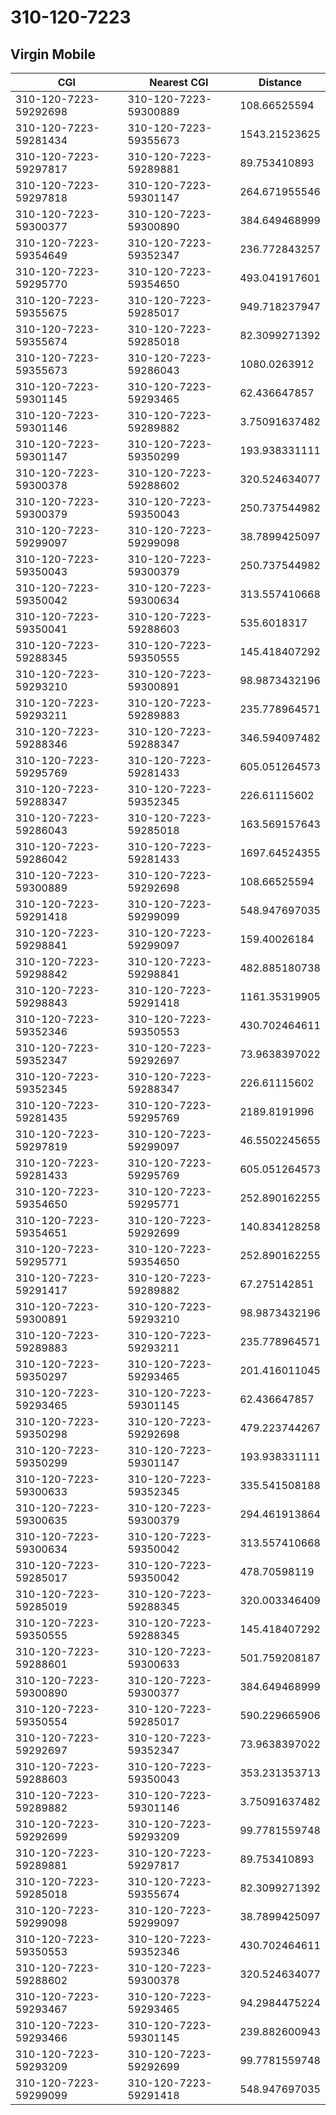 # 310-120-7223
## Virgin Mobile


| CGI | Nearest CGI | Distance |
|-----|-------------|----------|
| 310-120-7223-59292698 | 310-120-7223-59300889 | 108.66525594 |
| 310-120-7223-59281434 | 310-120-7223-59355673 | 1543.21523625 |
| 310-120-7223-59297817 | 310-120-7223-59289881 | 89.753410893 |
| 310-120-7223-59297818 | 310-120-7223-59301147 | 264.671955546 |
| 310-120-7223-59300377 | 310-120-7223-59300890 | 384.649468999 |
| 310-120-7223-59354649 | 310-120-7223-59352347 | 236.772843257 |
| 310-120-7223-59295770 | 310-120-7223-59354650 | 493.041917601 |
| 310-120-7223-59355675 | 310-120-7223-59285017 | 949.718237947 |
| 310-120-7223-59355674 | 310-120-7223-59285018 | 82.3099271392 |
| 310-120-7223-59355673 | 310-120-7223-59286043 | 1080.0263912 |
| 310-120-7223-59301145 | 310-120-7223-59293465 | 62.436647857 |
| 310-120-7223-59301146 | 310-120-7223-59289882 | 3.75091637482 |
| 310-120-7223-59301147 | 310-120-7223-59350299 | 193.938331111 |
| 310-120-7223-59300378 | 310-120-7223-59288602 | 320.524634077 |
| 310-120-7223-59300379 | 310-120-7223-59350043 | 250.737544982 |
| 310-120-7223-59299097 | 310-120-7223-59299098 | 38.7899425097 |
| 310-120-7223-59350043 | 310-120-7223-59300379 | 250.737544982 |
| 310-120-7223-59350042 | 310-120-7223-59300634 | 313.557410668 |
| 310-120-7223-59350041 | 310-120-7223-59288603 | 535.6018317 |
| 310-120-7223-59288345 | 310-120-7223-59350555 | 145.418407292 |
| 310-120-7223-59293210 | 310-120-7223-59300891 | 98.9873432196 |
| 310-120-7223-59293211 | 310-120-7223-59289883 | 235.778964571 |
| 310-120-7223-59288346 | 310-120-7223-59288347 | 346.594097482 |
| 310-120-7223-59295769 | 310-120-7223-59281433 | 605.051264573 |
| 310-120-7223-59288347 | 310-120-7223-59352345 | 226.61115602 |
| 310-120-7223-59286043 | 310-120-7223-59285018 | 163.569157643 |
| 310-120-7223-59286042 | 310-120-7223-59281433 | 1697.64524355 |
| 310-120-7223-59300889 | 310-120-7223-59292698 | 108.66525594 |
| 310-120-7223-59291418 | 310-120-7223-59299099 | 548.947697035 |
| 310-120-7223-59298841 | 310-120-7223-59299097 | 159.40026184 |
| 310-120-7223-59298842 | 310-120-7223-59298841 | 482.885180738 |
| 310-120-7223-59298843 | 310-120-7223-59291418 | 1161.35319905 |
| 310-120-7223-59352346 | 310-120-7223-59350553 | 430.702464611 |
| 310-120-7223-59352347 | 310-120-7223-59292697 | 73.9638397022 |
| 310-120-7223-59352345 | 310-120-7223-59288347 | 226.61115602 |
| 310-120-7223-59281435 | 310-120-7223-59295769 | 2189.8191996 |
| 310-120-7223-59297819 | 310-120-7223-59299097 | 46.5502245655 |
| 310-120-7223-59281433 | 310-120-7223-59295769 | 605.051264573 |
| 310-120-7223-59354650 | 310-120-7223-59295771 | 252.890162255 |
| 310-120-7223-59354651 | 310-120-7223-59292699 | 140.834128258 |
| 310-120-7223-59295771 | 310-120-7223-59354650 | 252.890162255 |
| 310-120-7223-59291417 | 310-120-7223-59289882 | 67.275142851 |
| 310-120-7223-59300891 | 310-120-7223-59293210 | 98.9873432196 |
| 310-120-7223-59289883 | 310-120-7223-59293211 | 235.778964571 |
| 310-120-7223-59350297 | 310-120-7223-59293465 | 201.416011045 |
| 310-120-7223-59293465 | 310-120-7223-59301145 | 62.436647857 |
| 310-120-7223-59350298 | 310-120-7223-59292698 | 479.223744267 |
| 310-120-7223-59350299 | 310-120-7223-59301147 | 193.938331111 |
| 310-120-7223-59300633 | 310-120-7223-59352345 | 335.541508188 |
| 310-120-7223-59300635 | 310-120-7223-59300379 | 294.461913864 |
| 310-120-7223-59300634 | 310-120-7223-59350042 | 313.557410668 |
| 310-120-7223-59285017 | 310-120-7223-59350042 | 478.70598119 |
| 310-120-7223-59285019 | 310-120-7223-59288345 | 320.003346409 |
| 310-120-7223-59350555 | 310-120-7223-59288345 | 145.418407292 |
| 310-120-7223-59288601 | 310-120-7223-59300633 | 501.759208187 |
| 310-120-7223-59300890 | 310-120-7223-59300377 | 384.649468999 |
| 310-120-7223-59350554 | 310-120-7223-59285017 | 590.229665906 |
| 310-120-7223-59292697 | 310-120-7223-59352347 | 73.9638397022 |
| 310-120-7223-59288603 | 310-120-7223-59350043 | 353.231353713 |
| 310-120-7223-59289882 | 310-120-7223-59301146 | 3.75091637482 |
| 310-120-7223-59292699 | 310-120-7223-59293209 | 99.7781559748 |
| 310-120-7223-59289881 | 310-120-7223-59297817 | 89.753410893 |
| 310-120-7223-59285018 | 310-120-7223-59355674 | 82.3099271392 |
| 310-120-7223-59299098 | 310-120-7223-59299097 | 38.7899425097 |
| 310-120-7223-59350553 | 310-120-7223-59352346 | 430.702464611 |
| 310-120-7223-59288602 | 310-120-7223-59300378 | 320.524634077 |
| 310-120-7223-59293467 | 310-120-7223-59293465 | 94.2984475224 |
| 310-120-7223-59293466 | 310-120-7223-59301145 | 239.882600943 |
| 310-120-7223-59293209 | 310-120-7223-59292699 | 99.7781559748 |
| 310-120-7223-59299099 | 310-120-7223-59291418 | 548.947697035 |
